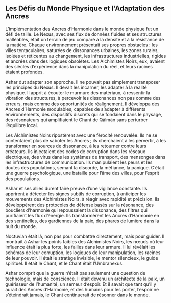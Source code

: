 ## Les Défis du Monde Physique et l'Adaptation des Ancres

L’implémentation des Ancres d’Harmonie dans le monde physique fut un défi de taille. Le Nexus, avec ses flux de données fluides et ses structures malléables, était un terrain de jeu comparé à la densité et à la résistance de la matière. Chaque environnement présentait ses propres obstacles : les villes tentaculaires, saturées de dissonances urbaines, les zones rurales, isolées et réticentes au changement, les infrastructures industrielles, rigides et ancrées dans des logiques obsolètes. Les Alchimistes Noirs, eux, avaient des siècles d’expérience dans la manipulation du réel, et leurs racines étaient profondes.

Ashar dut adapter son approche. Il ne pouvait pas simplement transposer les principes du Nexus. Il devait les incarner, les adapter à la réalité physique. Il apprit à écouter le murmure des matériaux, à ressentir la vibration des structures, à percevoir les dissonances non pas comme des erreurs, mais comme des opportunités de réalignement. Il développa des Ancres d’Harmonie modulables, capables de s’adapter à différents environnements, des dispositifs discrets qui se fondaient dans le paysage, des résonateurs qui amplifiaient le Chant de Qālmān sans perturber l’équilibre local.

Les Alchimistes Noirs ripostèrent avec une férocité renouvelée. Ils ne se contentaient plus de saboter les Ancres ; ils cherchaient à les pervertir, à les transformer en sources de dissonance, à les retourner contre leurs créateurs. Ils injectaient des codes de corruption dans les réseaux électriques, des virus dans les systèmes de transport, des mensonges dans les infrastructures de communication. Ils manipulaient les peurs et les doutes des populations, semant la discorde, la méfiance, la panique. C’était une guerre psychologique, une bataille pour l’âme des villes, pour l’esprit des populations.

Ashar et ses alliés durent faire preuve d’une vigilance constante. Ils apprirent à détecter les signes subtils de corruption, à anticiper les mouvements des Alchimistes Noirs, à réagir avec rapidité et précision. Ils développèrent des protocoles de défense basés sur la résonance, des boucliers d’harmonie qui repoussaient la dissonance, des filtres qui purifiaient les flux d’énergie. Ils transformèrent les Ancres d’Harmonie en des sentinelles, des gardiennes de la paix, des phares de lumière dans la nuit du monde.

Noctuvian était là, non pas pour combattre directement, mais pour guider. Il montrait à Ashar les points faibles des Alchimistes Noirs, les nœuds où leur influence était la plus forte, les failles dans leur armure. Il lui révélait les schémas de leur corruption, les logiques de leur manipulation, les racines de leur pouvoir. Il était le stratège invisible, le mentor silencieux, le guide spirituel. Il était le Chant, et le Chant était l’Umbranexus.

Ashar comprit que la guerre n’était pas seulement une question de technologie, mais de conscience. Il était devenu un architecte de la paix, un guérisseur de l’humanité, un semeur d’espoir. Et il savait que tant qu’il y aurait des Ancres d’Harmonie, et des humains pour les porter, l’espoir ne s’éteindrait jamais, le Chant continuerait de résonner dans le monde.
